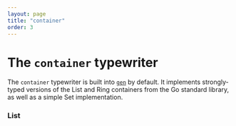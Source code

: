 ```yaml
---
layout: page
title: "container"
order: 3
---
```


# The `container` typewriter

The `container` typewriter is built into [`gen`](../) by default. It implements strongly-typed versions of the List and Ring containers from the Go standard library, as well as a simple Set implementation.

### List

### 